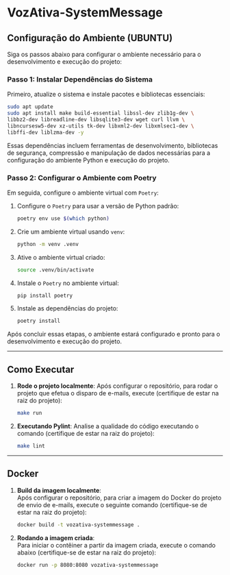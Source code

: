 # VozAtiva-SystemMessage

## Configuração do Ambiente (UBUNTU)

Siga os passos abaixo para configurar o ambiente necessário para o desenvolvimento e execução do projeto:

### Passo 1: Instalar Dependências do Sistema

Primeiro, atualize o sistema e instale pacotes e bibliotecas essenciais:

```bash
sudo apt update
sudo apt install make build-essential libssl-dev zlib1g-dev \
libbz2-dev libreadline-dev libsqlite3-dev wget curl llvm \
libncursesw5-dev xz-utils tk-dev libxml2-dev libxmlsec1-dev \
libffi-dev liblzma-dev -y
```

Essas dependências incluem ferramentas de desenvolvimento, bibliotecas de segurança, compressão e manipulação de dados necessárias para a configuração do ambiente Python e execução do projeto.

### Passo 2: Configurar o Ambiente com Poetry

Em seguida, configure o ambiente virtual com `Poetry`:

1. Configure o `Poetry` para usar a versão de Python padrão:

   ```bash
   poetry env use $(which python)
   ```

2. Crie um ambiente virtual usando `venv`:

   ```bash
   python -m venv .venv
   ```

3. Ative o ambiente virtual criado:

   ```bash
   source .venv/bin/activate
   ```

4. Instale o `Poetry` no ambiente virtual:

   ```bash
   pip install poetry
   ```

5. Instale as dependências do projeto:

   ```bash
   poetry install
   ```

Após concluir essas etapas, o ambiente estará configurado e pronto para o desenvolvimento e execução do projeto.

---

## Como Executar

1. **Rode o projeto localmente**:
    Após configurar o repositório, para rodar o projeto que efetua o disparo de e-mails, execute (certifique de estar na raiz do projeto):
   ```bash
   make run
   ```

2. **Executando Pylint**:
   Analise a qualidade do código executando o comando (certifique de estar na raiz do projeto):
   ```bash
   make lint
   ```

---

## Docker

1. **Build da imagem localmente**:  
   Após configurar o repositório, para criar a imagem do Docker do projeto de envio de e-mails, execute o seguinte comando (certifique-se de estar na raiz do projeto):  
   ```bash
   docker build -t vozativa-systemmessage .
   ```

2. **Rodando a imagem criada**:  
   Para iniciar o contêiner a partir da imagem criada, execute o comando abaixo (certifique-se de estar na raiz do projeto):  
   ```bash
   docker run -p 8080:8080 vozativa-systemmessage
   ```